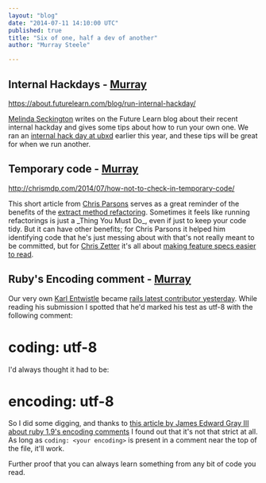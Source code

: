 ```yaml
---
layout: "blog"
date: "2014-07-11 14:10:00 UTC"
published: true
title: "Six of one, half a dev of another"
author: "Murray Steele"

---
```


## Internal Hackdays - [Murray](http://www.unboxedconsulting.com/people/murray-steele)  https://about.futurelearn.com/blog/run-internal-hackday/  [Melinda Seckington](http://missgeeky.com/) writes on the Future Learn blog about their recent internal hackday and gives some tips about how to run your own one. We ran an [internal hack day at ubxd](https://twitter.com/search?f=realtime&q=%23ubxdhack%20OR%20%23ubxdhackday) earlier this year, and these tips will be great for when we run another.  ## Temporary code - [Murray](http://www.unboxedconsulting.com/people/murray-steele)  http://chrismdp.com/2014/07/how-not-to-check-in-temporary-code/  This short article from [Chris Parsons](http://chrismdp.com) serves as a great reminder of the benefits of the [extract method refactoring](http://refactoring.com/catalog/extractMethod.html). Sometimes it feels like running refactorings is just a \_Thing You Must Do\_, even if just to keep your code tidy. But it can have other benefits; for Chris Parsons it helped him identifying code that he's just messing about with that's not really meant to be committed, but for [Chris Zetter](http://chriszetter.com/) it's all about [making feature specs easier to read](https://about.futurelearn.com/blog/how-we-write-readable-feature-tests-with-rspec/).  ## Ruby's Encoding comment - [Murray](http://www.unboxedconsulting.com/people/murray-steele)  Our very own [Karl Entwistle](http://www.unboxedconsulting.com/people/karl-entwistle) became [rails latest contributor yesterday](https://github.com/rails/rails/pull/16123). While reading his submission I spotted that he'd marked his test as utf-8 with the following comment:  # coding: utf-8  I'd always thought it had to be:  # encoding: utf-8  So I did some digging, and thanks to [this article by James Edward Gray III about ruby 1.9's encoding comments](http://graysoftinc.com/character-encodings/ruby-19s-three-default-encodings) I found out that it's not that strict at all. As long as ``coding: <your encoding>`` is present in a comment near the top of the file, it'll work.

Further proof that you can always learn something from any bit of code you read.
</your>


